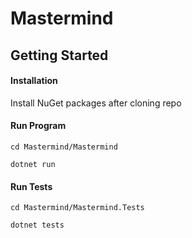 # Mastermind

## Getting Started

#### Installation
Install NuGet packages after cloning repo

#### Run Program
```
cd Mastermind/Mastermind
```

```
dotnet run 
```

#### Run Tests
```
cd Mastermind/Mastermind.Tests
```

```
dotnet tests
```
